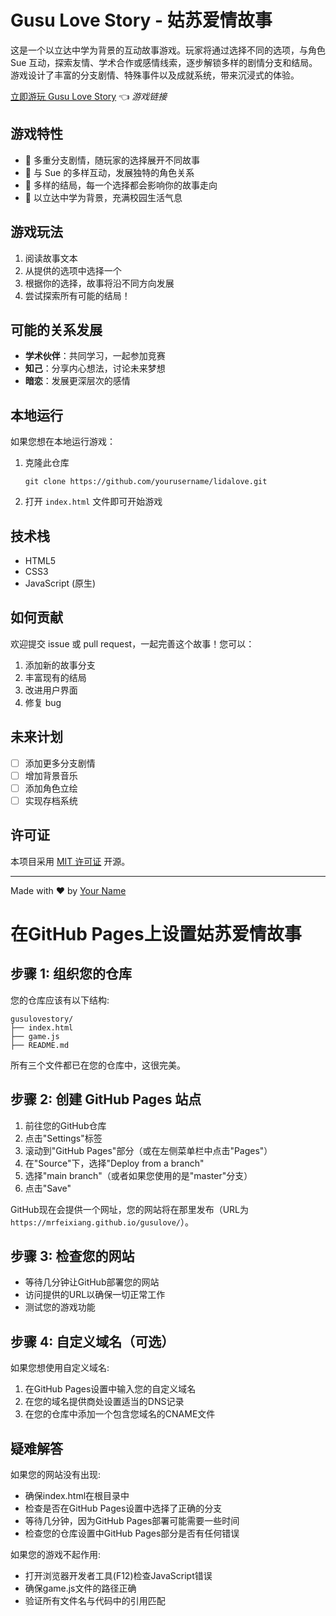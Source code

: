 # Gusu Love Story - 姑苏爱情故事

这是一个以立达中学为背景的互动故事游戏。玩家将通过选择不同的选项，与角色 Sue 互动，探索友情、学术合作或感情线索，逐步解锁多样的剧情分支和结局。游戏设计了丰富的分支剧情、特殊事件以及成就系统，带来沉浸式的体验。

[立即游玩 Gusu Love Story](https://mrfeixiang.github.io/gusulovestory/) 👈 *游戏链接*

## 游戏特性

- 🌟 多重分支剧情，随玩家的选择展开不同故事
- 👭 与 Sue 的多样互动，发展独特的角色关系
- 🎯 多样的结局，每一个选择都会影响你的故事走向
- 🏫 以立达中学为背景，充满校园生活气息

## 游戏玩法

1. 阅读故事文本
2. 从提供的选项中选择一个
3. 根据你的选择，故事将沿不同方向发展
4. 尝试探索所有可能的结局！

## 可能的关系发展

- **学术伙伴**：共同学习，一起参加竞赛
- **知己**：分享内心想法，讨论未来梦想
- **暗恋**：发展更深层次的感情

## 本地运行

如果您想在本地运行游戏：

1. 克隆此仓库
   ```
   git clone https://github.com/yourusername/lidalove.git
   ```

2. 打开 `index.html` 文件即可开始游戏

## 技术栈

- HTML5
- CSS3
- JavaScript (原生)

## 如何贡献

欢迎提交 issue 或 pull request，一起完善这个故事！您可以：

1. 添加新的故事分支
2. 丰富现有的结局
3. 改进用户界面
4. 修复 bug

## 未来计划

- [ ] 添加更多分支剧情
- [ ] 增加背景音乐
- [ ] 添加角色立绘
- [ ] 实现存档系统

## 许可证

本项目采用 [MIT 许可证](https://opensource.org/licenses/MIT) 开源。

---

Made with ❤️ by [Your Name](https://github.com/yourusername)

# 在GitHub Pages上设置姑苏爱情故事

## 步骤 1: 组织您的仓库

您的仓库应该有以下结构:
```
gusulovestory/
├── index.html
├── game.js
├── README.md
```

所有三个文件都已在您的仓库中，这很完美。

## 步骤 2: 创建 GitHub Pages 站点

1. 前往您的GitHub仓库
2. 点击"Settings"标签
3. 滚动到"GitHub Pages"部分（或在左侧菜单栏中点击"Pages"）
4. 在"Source"下，选择"Deploy from a branch"
5. 选择"main branch"（或者如果您使用的是"master"分支）
6. 点击"Save"

GitHub现在会提供一个网址，您的网站将在那里发布（URL为`https://mrfeixiang.github.io/gusulove/`）。

## 步骤 3: 检查您的网站

- 等待几分钟让GitHub部署您的网站
- 访问提供的URL以确保一切正常工作
- 测试您的游戏功能

## 步骤 4: 自定义域名（可选）

如果您想使用自定义域名:
1. 在GitHub Pages设置中输入您的自定义域名
2. 在您的域名提供商处设置适当的DNS记录
3. 在您的仓库中添加一个包含您域名的CNAME文件

## 疑难解答

如果您的网站没有出现:
- 确保index.html在根目录中
- 检查是否在GitHub Pages设置中选择了正确的分支
- 等待几分钟，因为GitHub Pages部署可能需要一些时间
- 检查您的仓库设置中GitHub Pages部分是否有任何错误

如果您的游戏不起作用:
- 打开浏览器开发者工具(F12)检查JavaScript错误
- 确保game.js文件的路径正确
- 验证所有文件名与代码中的引用匹配
